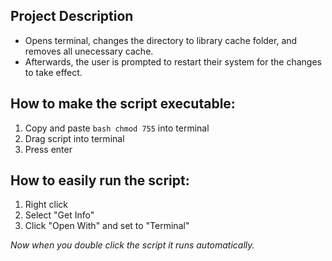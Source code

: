 ## Project Description
- Opens terminal, changes the directory to library cache folder, and removes all unecessary cache.
- Afterwards, the user is prompted to restart their system for the changes to take effect.

## How to make the script executable:

1. Copy and paste `bash chmod 755` into terminal
2. Drag script into terminal
3. Press enter

## How to easily run the script:

1. Right click
2. Select "Get Info"
3. Click "Open With" and set to "Terminal"

<em>Now when you double click the script it runs automatically.</em>
